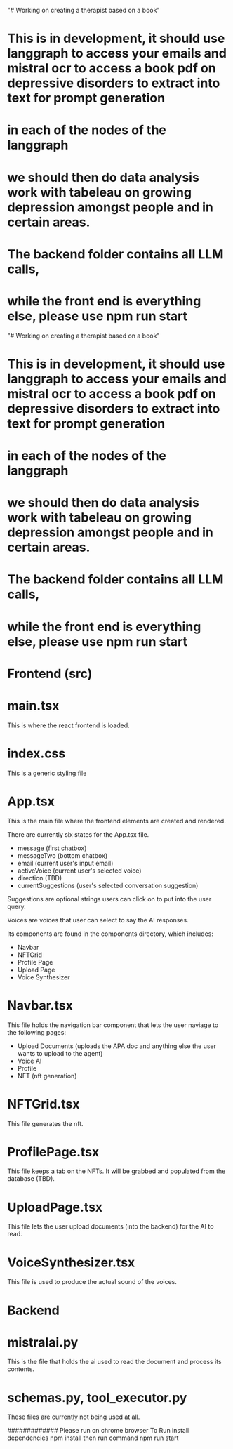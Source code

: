 "# Working on creating a therapist based on a book" 
# This is in development, it should use langgraph to access your emails and mistral ocr to access a book pdf on depressive disorders to extract into text for prompt generation
# in each of the nodes of the langgraph
# we should then do data analysis work with tabeleau on growing depression amongst people and in certain areas.
# The backend folder contains all LLM calls,
# while the front end is everything else, please use npm run start
"# Working on creating a therapist based on a book" 
# This is in development, it should use langgraph to access your emails and mistral ocr to access a book pdf on depressive disorders to extract into text for prompt generation
# in each of the nodes of the langgraph
# we should then do data analysis work with tabeleau on growing depression amongst people and in certain areas.
# The backend folder contains all LLM calls,
# while the front end is everything else, please use npm run start

# Frontend (src)

# main.tsx
This is where the react frontend is loaded.

# index.css
This is a generic styling file

# App.tsx
This is the main file where the frontend elements are created and rendered.

There are currently six states for the App.tsx file.
- message (first chatbox)
- messageTwo (bottom chatbox)
- email (current user's input email)
- activeVoice (current user's selected voice)
- direction (TBD)
- currentSuggestions (user's selected conversation suggestion)

Suggestions are optional strings users can click on to put into the user query.

Voices are voices that user can select to say the AI responses.



Its components are found in the components directory, which includes:
- Navbar
- NFTGrid
- Profile Page
- Upload Page
- Voice Synthesizer

# Navbar.tsx
This file holds the navigation bar component that lets the user naviage to the following pages:
- Upload Documents (uploads the APA doc and anything else the user wants to upload to the agent)
- Voice AI
- Profile
- NFT (nft generation)


# NFTGrid.tsx
This file generates the nft.

# ProfilePage.tsx
This file keeps a tab on the NFTs. It will be grabbed and populated from the database (TBD).

# UploadPage.tsx
This file lets the user upload documents (into the backend) for the AI to read.

# VoiceSynthesizer.tsx 
This file is used to produce the actual sound of the voices.

# Backend

# mistralai.py
This is the file that holds the ai used to read the document and process its contents.

# schemas.py, tool_executor.py 
These files are currently not being used at all.




#############
Please run on chrome browser
To Run install dependencies
npm install
then run command
npm run start